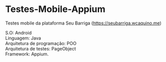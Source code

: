 # Testes-Mobile-Appium
Testes mobile da plataforma Seu Barriga (https://seubarriga.wcaquino.me)

S.O: Android <br/>
Linguagem: Java <br/>
Arquitetura de programação: POO <br/>
Arquitetura de testes: PageObject <br/>
Framework: Appium.
